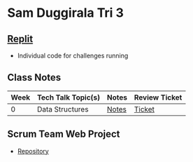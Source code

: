 # Sam Duggirala Tri 3

## [Replit](https://replit.com/@SamhithaDuggira/sam-tri3)
- Individual code for challenges running

## Class Notes

| **Week** | **Tech Talk Topic(s)** | **Notes** | **Review Ticket**
| ---    | ---                | ---   | --- |
| 0 | Data Structures | [Notes](https://dsblack0.github.io/sam-tri3/notes) | [Ticket](https://github.com/dsblack0/stickers_for_charity/issues/8) |

## Scrum Team Web Project
- [Repository](https://github.com/dsblack0/stickers_for_charity)

